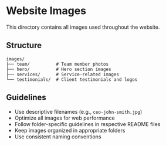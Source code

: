 # Website Images

This directory contains all images used throughout the website.

## Structure
```
images/
├── team/          # Team member photos
├── hero/          # Hero section images
├── services/      # Service-related images
└── testimonials/  # Client testimonials and logos
```

## Guidelines
- Use descriptive filenames (e.g., `ceo-john-smith.jpg`)
- Optimize all images for web performance
- Follow folder-specific guidelines in respective README files
- Keep images organized in appropriate folders
- Use consistent naming conventions